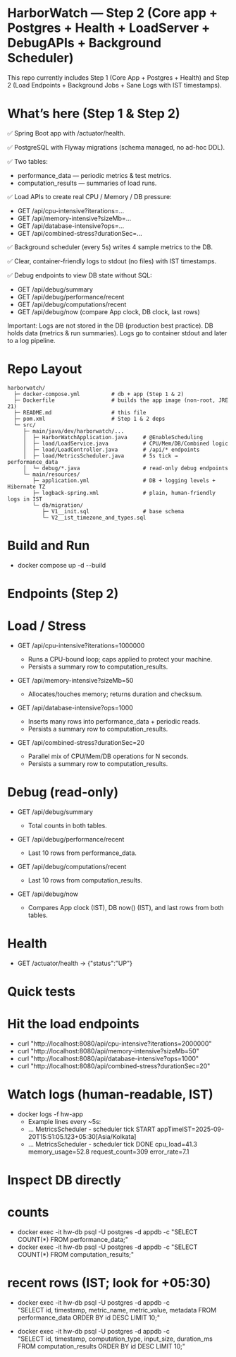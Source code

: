 # HarborWatch — Step 2 (Core app + Postgres + Health + LoadServer + DebugAPIs + Background Scheduler)
This repo currently includes Step 1 (Core App + Postgres + Health) and Step 2 (Load Endpoints + Background Jobs + Sane Logs with IST timestamps).

 # What’s here (Step 1 & Step 2)

✅ Spring Boot app with /actuator/health.

✅ PostgreSQL with Flyway migrations (schema managed, no ad-hoc DDL).

✅ Two tables:

  * performance_data — periodic metrics & test metrics.
  * computation_results — summaries of load runs.

✅ Load APIs to create real CPU / Memory / DB pressure:

  * GET /api/cpu-intensive?iterations=...
  * GET /api/memory-intensive?sizeMb=...
  * GET /api/database-intensive?ops=...
  * GET /api/combined-stress?durationSec=...

✅ Background scheduler (every 5s) writes 4 sample metrics to the DB.

✅ Clear, container-friendly logs to stdout (no files) with IST timestamps.

✅ Debug endpoints to view DB state without SQL:

  * GET /api/debug/summary
  * GET /api/debug/performance/recent
  * GET /api/debug/computations/recent
  * GET /api/debug/now (compare App clock, DB clock, last rows)

Important: Logs are not stored in the DB (production best practice).
DB holds data (metrics & run summaries). Logs go to container stdout and later to a log pipeline.

# Repo Layout

```text
harborwatch/
  ├─ docker-compose.yml          # db + app (Step 1 & 2)
  ├─ Dockerfile                  # builds the app image (non-root, JRE 21)
  ├─ README.md                   # this file
  ├─ pom.xml                     # Step 1 & 2 deps
  └─ src/
     ├─ main/java/dev/harborwatch/...
     │  ├─ HarborWatchApplication.java     # @EnableScheduling
     │  ├─ load/LoadService.java           # CPU/Mem/DB/Combined logic
     │  ├─ load/LoadController.java        # /api/* endpoints
     │  ├─ load/MetricsScheduler.java      # 5s tick → performance_data
     │  └─ debug/*.java                    # read-only debug endpoints
     └─ main/resources/
        ├─ application.yml                 # DB + logging levels + Hibernate TZ
        ├─ logback-spring.xml              # plain, human-friendly logs in IST
        └─ db/migration/
           ├─ V1__init.sql                 # base schema
           └─ V2__ist_timezone_and_types.sql
```


# Build and Run
 * docker compose up -d --build

# Endpoints (Step 2)
# Load / Stress

* GET /api/cpu-intensive?iterations=1000000
  * Runs a CPU-bound loop; caps applied to protect your machine.
  * Persists a summary row to computation_results.

* GET /api/memory-intensive?sizeMb=50
  * Allocates/touches memory; returns duration and checksum.

* GET /api/database-intensive?ops=1000
  * Inserts many rows into performance_data + periodic reads.
  * Persists a summary row to computation_results.

* GET /api/combined-stress?durationSec=20
  * Parallel mix of CPU/Mem/DB operations for N seconds.
  * Persists a summary row to computation_results.

# Debug (read-only)

* GET /api/debug/summary
  * Total counts in both tables.

* GET /api/debug/performance/recent
  * Last 10 rows from performance_data.

* GET /api/debug/computations/recent
  * Last 10 rows from computation_results.

* GET /api/debug/now
  * Compares App clock (IST), DB now() (IST), and last rows from both tables.

# Health

* GET /actuator/health → {"status":"UP"}

# Quick tests
# Hit the load endpoints

* curl "http://localhost:8080/api/cpu-intensive?iterations=2000000"
* curl "http://localhost:8080/api/memory-intensive?sizeMb=50"
* curl "http://localhost:8080/api/database-intensive?ops=1000"
* curl "http://localhost:8080/api/combined-stress?durationSec=20"


# Watch logs (human-readable, IST)

* docker logs -f hw-app
  * Example lines every ~5s:
  * ... MetricsScheduler - scheduler tick START appTimeIST=2025-09-20T15:51:05.123+05:30[Asia/Kolkata]
  * ... MetricsScheduler - scheduler tick DONE cpu_load=41.3 memory_usage=52.8 request_count=309 error_rate=7.1

# Inspect DB directly

# counts
* docker exec -it hw-db psql -U postgres -d appdb -c "SELECT COUNT(*) FROM performance_data;"
* docker exec -it hw-db psql -U postgres -d appdb -c "SELECT COUNT(*) FROM computation_results;"

# recent rows (IST; look for +05:30)
* docker exec -it hw-db psql -U postgres -d appdb -c \
"SELECT id, timestamp, metric_name, metric_value, metadata FROM performance_data ORDER BY id DESC LIMIT 10;"

* docker exec -it hw-db psql -U postgres -d appdb -c \
"SELECT id, timestamp, computation_type, input_size, duration_ms FROM computation_results ORDER BY id DESC LIMIT 10;"
